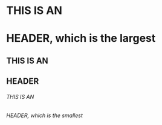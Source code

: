 # THIS IS AN <h1> HEADER, which is the largest
## THIS IS AN <h2> HEADER
###### THIS IS AN <h6> HEADER, which is the smallest
